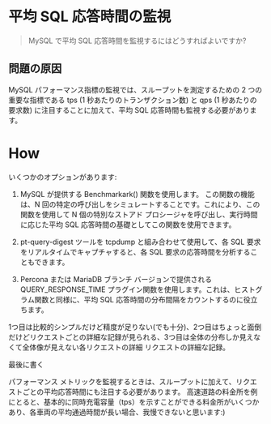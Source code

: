 # 平均 SQL 応答時間の監視

> MySQL で平均 SQL 応答時間を監視するにはどうすればよいですか?

## 問題の原因
MySQL パフォーマンス指標の監視では、スループットを測定するための 2 つの重要な指標である tps (1 秒あたりのトランザクション数) と qps (1 秒あたりの要求数) に注目することに加えて、平均 SQL 応答時間も監視する必要があります。

# How
いくつかのオプションがあります:

1. MySQL が提供する Benchmarkark() 関数を使用します。 この関数の機能は、N 回の特定の呼び出しをシミュレートすることです。これにより、この関数を使用して N 個の特別なストアド プロシージャを呼び出し、実行時間に応じた平均 SQL 応答時間の基礎としてこの関数を使用できます。

2. pt-query-digest ツールを tcpdump と組み合わせて使用​​して、各 SQL 要求をリアルタイムでキャプチャすると、各 SQL 要求の応答時間を分析することもできます。

3. Percona または MariaDB ブランチ バージョンで提供される QUERY_RESPONSE_TIME プラグイン関数を使用します。これは、ヒストグラム関数と同様に、平均 SQL 応答時間の分布間隔をカウントするのに役立ちます。

1つ目は比較的シンプルだけど精度が足りない(でも十分)、2つ目はちょっと面倒だけどリクエストごとの詳細な記録が見られる、3つ目は全体の分布しか見えなくて全体像が見えない各リクエストの詳細 リクエストの詳細な記録。

最後に書く

パフォーマンス メトリックを監視するときは、スループットに加えて、リクエストごとの平均応答時間にも注目する必要があります。 高速道路の料金所を例にとると、基本的に同時充電容量（tps）を示すことができる料金所がいくつかあり、各車両の平均通過時間が長い場合、我慢できないと思います:)